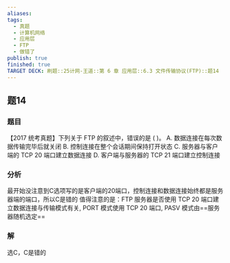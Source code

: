 ```yaml
---
aliases: 
tags:
  - 真题
  - 计算机网络
  - 应用层
  - FTP
  - 做错了
publish: true
finished: true
TARGET DECK: 刷题::25计网-王道::第 6 章 应用层::6.3 文件传输协议(FTP)::题14
---
```


## 题14
### 题目
【2017 统考真题】下列关于 FTP 的叙述中，错误的是 ( )。
A. 数据连接在每次数据传输完毕后就关闭
B. 控制连接在整个会话期间保持打开状态
C. 服务器与客户端的 TCP 20 端口建立数据连接
D. 客户端与服务器的 TCP 21 端口建立控制连接
### 分析
最开始没注意到C选项写的是客户端的20端口，控制连接和数据连接始终都是服务器端的端口，所以C是错的 
值得注意的是：FTP 服务器是否使用 TCP 20 端口建立数据连接与传输模式有关, PORT 模式使用 TCP 20 端口, PASV 模式由==服务器随机选定==
### 解
选C，C是错的


